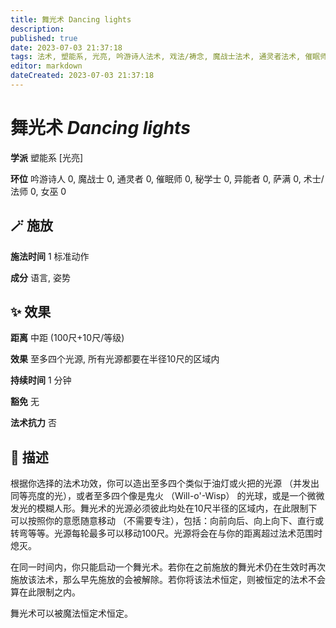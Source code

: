 ```yaml
---
title: 舞光术 Dancing lights
description: 
published: true
date: 2023-07-03 21:37:18
tags: 法术, 塑能系, 光亮, 吟游诗人法术, 戏法/祷念, 魔战士法术, 通灵者法术, 催眠师法术, 秘学士法术, 异能者法术, 萨满法术, 术士/法师法术, 女巫法术
editor: markdown
dateCreated: 2023-07-03 21:37:18
---
```


# **舞光术** *Dancing lights*

**学派** 塑能系 \[光亮\] 

**环位** 吟游诗人 0, 魔战士 0, 通灵者 0, 催眠师 0, 秘学士 0, 异能者 0, 萨满 0, 术士/法师 0, 女巫 0

## 🪄 施放

**施法时间** 1 标准动作

**成分** 语言, 姿势

## ✨ 效果  

**距离** 中距 (100尺+10尺/等级) 

**效果** 至多四个光源, 所有光源都要在半径10尺的区域内 

**持续时间** 1 分钟 

**豁免** 无

**法术抗力** 否

## 📖 描述

根据你选择的法术功效，你可以造出至多四个类似于油灯或火把的光源 （并发出同等亮度的光），或者至多四个像是鬼火 （Will-o'-Wisp） 的光球，或是一个微微发光的模糊人形。舞光术的光源必须彼此均处在10尺半径的区域内，在此限制下可以按照你的意愿随意移动 （不需要专注），包括：向前向后、向上向下、直行或转弯等等。光源每轮最多可以移动100尺。光源将会在与你的距离超过法术范围时熄灭。

在同一时间内，你只能启动一个舞光术。若你在之前施放的舞光术仍在生效时再次施放该法术，那么早先施放的会被解除。若你将该法术恒定，则被恒定的法术不会算在此限制之内。

舞光术可以被魔法恒定术恒定。
    